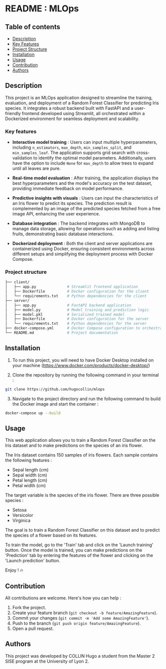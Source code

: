 # README : MLOps

## Table of contents
- [Description](#description)
- [Key Features](#key-features)
- [Project Structure](#project-structure)
- [Installation](#installation)
- [Usage](#usage)
- [Contribution](#contribution)
- [Authors](#authors)

## Description

This project is an MLOps application designed to streamline the training, evaluation, and deployment of a Random Forest Classifier for predicting Iris species. It integrates a robust backend built with FastAPI and a user-friendly frontend developed using Streamlit, all orchestrated within a Dockerized environment for seamless deployment and scalability.

### Key features

- **Interactive model training** : Users can input multiple hyperparameters, including `n_estimators`, `max_depth`, `min_samples_split`, and `min_samples_leaf`. The application supports grid search with cross-validation to identify the optimal model parameters. Additionally, users have the option to include `None` for `max_depth` to allow trees to expand until all leaves are pure.

- **Real-time model evaluation** : After training, the application displays the best hyperparameters and the model's accuracy on the test dataset, providing immediate feedback on model performance.

- **Predictive insights with visuals** : Users can input the characteristics of an Iris flower to predict its species. The prediction result is complemented by an image of the predicted species fetched from a free image API, enhancing the user experience.

- **Database integration** : The backend integrates with MongoDB to manage data storage, allowing for operations such as adding and listing fruits, demonstrating basic database interactions.

- **Dockerized deployment** : Both the client and server applications are containerized using Docker, ensuring consistent environments across different setups and simplifying the deployment process with Docker Compose.

### Project structure

```bash
├── client/
│   ├── app.py              # Streamlit frontend application
│   ├── Dockerfile          # Docker configuration for the client
│   └── requirements.txt    # Python dependencies for the client
├── server/
│   ├── app.py              # FastAPI backend application
│   ├── model.py            # Model training and prediction logic
│   ├── model.pkl           # Serialized trained model
│   ├── Dockerfile          # Docker configuration for the server
│   └── requirements.txt    # Python dependencies for the server
├── docker-compose.yml      # Docker Compose configuration to orchestrate services
└── README.md               # Project documentation
```

## Installation
1. To run this project, you will need to have Docker Desktop installed on your machine (https://www.docker.com/products/docker-desktop/)

2. Clone the repository by running the following command in your terminal :
```bash
git clone https://github.com/hugocollin/mlops
```

3. Navigate to the project directory and run the following command to build the Docker image and start the container :
```bash
docker-compose up --build
```

## Usage

This web application allows you to train a Random Forest Classifier on the Iris dataset and to make predictions on the species of an iris flower.

The Iris dataset contains 150 samples of iris flowers. Each sample contains the following features :

- Sepal length (cm)
- Sepal width (cm)
- Petal length (cm)
- Petal width (cm)

The target variable is the species of the iris flower. There are three possible species :

- Setosa
- Versicolor
- Virginica

The goal is to train a Random Forest Classifier on this dataset and to predict the species of a flower based on its features.

To train the model, go to the 'Train' tab and click on the 'Launch training' button. Once the model is trained, you can make predictions on the 'Prediction' tab by entering the features of the flower and clicking on the 'Launch prediction' button.

Enjoy ! 🔥

## Contribution

All contributions are welcome. Here's how you can help :

1. Fork the project.
2. Create your feature branch (`git checkout -b feature/AmazingFeature`).
3. Commit your changes (`git commit -m 'Add some AmazingFeature'`).
4. Push to the branch (`git push origin feature/AmazingFeature`).
5. Open a pull request.  

## Authors
This project was developed by COLLIN Hugo a student from the Master 2 SISE program at the University of Lyon 2.